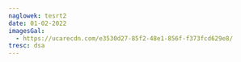 ```yaml
---
naglowek: tesrt2
date: 01-02-2022
imagesGal:
  - https://ucarecdn.com/e3530d27-85f2-48e1-856f-f373fcd629e8/
tresc: dsa
---
```

